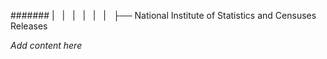 ####### |   |   |   |   |   |   ├── National Institute of Statistics and Censuses Releases

*Add content here*